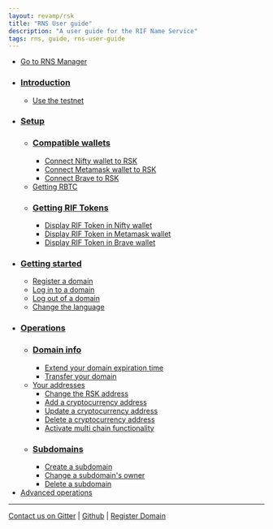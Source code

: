 ```yaml
---
layout: revamp/rsk
title: "RNS User guide"
description: "A user guide for the RIF Name Service"
tags: rns, guide, rns-user-guide
---
```


- [Go to RNS Manager](https://manager.rns.rifos.org)
- ### [Introduction](/rif/rns/guide/intro/)
    - [Use the testnet](/rif/rns/guide/intro/#use-the-testnet)
- ### [Setup](/rif/rns/guide/setup/)
    - ### [Compatible wallets](/rif/rns/guide/setup/#compatible-wallets)
        - [Connect Nifty wallet to RSK](/rif/rns/guide/setup/#connect-nifty-wallet-to-rsk)
        - [Connect Metamask wallet to RSK](/rif/rns/guide/setup/#connect-metamask-wallet-to-rsk)
        - [Connect Brave to RSK](/rif/rns/guide/brave/)
    - [Getting RBTC](/rif/rns/guide/setup/#getting-rbtc)
    - ### [Getting RIF Tokens](/rif/rns/guide/setup/#getting-rif-tokens)
        - [Display RIF Token in Nifty wallet](/rif/rns/guide/setup/#display-amount-of-tokens-in-the-nifty-wallet)
        - [Display RIF Token in Metamask wallet](/rif/rns/guide/setup/#display-amount-of-tokens-in-the-metamask-wallet)
        - [Display RIF Token in Brave wallet](/rif/rns/guide/brave/#add-the-rif-token)
- ### [Getting started](/rif/rns/guide/getting-started/)
    - [Register a domain](/rif/rns/guide/getting-started/#register-a-domain)
    - [Log in to a domain](/rif/rns/guide/getting-started/#log-in-to-a-domain)
    - [Log out of a domain](/rif/rns/guide/getting-started/#log-out-of-a-domain)
    - [Change the language](/rif/rns/guide/getting-started/#change-the-language)
- ### [Operations](/rif/rns/guide/operations/)
    - ### [Domain info](/rif/rns/guide/operations/#domain-info)
        - [Extend your domain expiration time](/rif/rns/guide/operations/#extend-your-domain-expiration-time)
        - [Transfer your domain](/rif/rns/guide/operations/#transfer-your-domain)
    - [Your addresses](/rif/rns/guide/operations/#your-addresses)
        - [Change the RSK address](/rif/rns/guide/operations/#change-the-rsk-address)
        - [Add a cryptocurrency address](/rif/rns/guide/operations/#add-a-currency-address)
        - [Update a cryptocurrency address](/rif/rns/guide/operations/#change-a-currency-address)
        - [Delete a cryptocurrency address](/rif/rns/guide/operations/#delete-a-currency-address)
        - [Activate multi chain functionality](/rif/rns/guide/operations/#activate-multi-chain-functionality)
    - ### [Subdomains](/rif/rns/guide/operations/#subdomains)
        - [Create a subdomain](/rif/rns/guide/operations/#create-a-subdomain)
        - [Change a subdomain's owner](/rif/rns/guide/operations/#change-a-subdomains-owner)
        - [Delete a subdomain](/rif/rns/guide/operations/#delete-a-subdomain)
- [Advanced operations](/rif/rns/guide/advanced/)

----

[Contact us on Gitter](https://gitter.im/rsksmart/rif-name-service) |
[Github](https://github.com/rnsdomains) |
[Register Domain](https://manager.rns.rifos.org/search)
